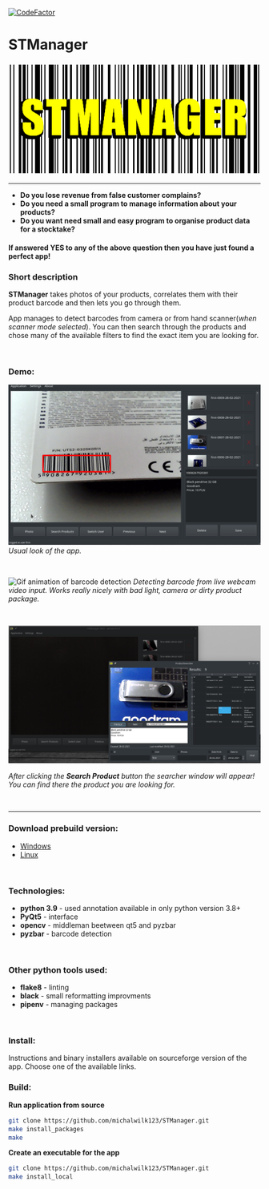 [![CodeFactor](https://www.codefactor.io/repository/github/michalwilk123/stmanager/badge)](https://www.codefactor.io/repository/github/michalwilk123/stmanager)
# __STManager__
### ![There should be big app icon](src/main/icons/githubIcon.png)
---

* __Do you lose revenue from false customer complains?__
* __Do you need a small program to manage information about your products?__
* __Do you want need small and easy program to organise product data for a stocktake?__

#### If answered YES to any of the above question then you have just found a perfect app!

### Short description
__STManager__ takes photos of your products, correlates them with their product barcode
and then lets you go through them.

App manages to detect barcodes from camera or from hand scanner(_when scanner mode selected_).
You can then search through the products and chose many of the available filters to find the
exact item you are looking for.

<br/>

### Demo:

![Screenshot of app when detecting barcodes](demo/demo2.png)
_Usual look of the app._

<br/>

![Gif animation of barcode detection](demo/demo3.gif)
_Detecting barcode from live webcam video input. Works really nicely with bad light, camera or_
_dirty product package._

<br/>

![Searcher](demo/demo0.png)

_After clicking the **Search Product** button the searcher window will appear! You can find there the_
_product you are looking for._

<br/>

---

### Download prebuild version:
* [Windows](https://sourceforge.net/projects/stmanager-python/files/windows/)
* [Linux](https://sourceforge.net/projects/stmanager-python/files/linux/)

<br/>

### Technologies:

* __python 3.9__ - used annotation available in only python version 3.8+
* __PyQt5__  - interface
* __opencv__ - middleman beetween qt5 and pyzbar
* __pyzbar__ - barcode detection

<br/>

### Other python tools used:
* __flake8__ - linting
* __black__  - small reformatting improvments
* __pipenv__ - managing packages

<br/>

### Install:
Instructions and binary installers available on sourceforge version of the app. Choose one
of the available links.

### Build:
__Run application from source__
```bash
git clone https://github.com/michalwilk123/STManager.git
make install_packages
make
```

__Create an executable for the app__
```bash
git clone https://github.com/michalwilk123/STManager.git
make install_local
```
